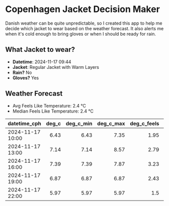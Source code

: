 
# Copenhagen Jacket Decision Maker

Danish weather can be quite unpredictable, so I created this app to help me decide which jacket to wear based on the weather forecast. 
It also alerts me when it's cold enough to bring gloves or when I should be ready for rain.

## What Jacket to wear?

- **Datetime**: 2024-11-17 09:44
- **Jacket**: Regular Jacket with Warm Layers
- **Rain?** No
- **Gloves?** Yes

## Weather Forecast
- Avg Feels Like Temperature: 2.4 °C
- Median Feels Like Temperature: 2.4 °C

| datetime_cph     |   deg_c |   deg_c_min |   deg_c_max |   deg_c_feels | weather   | wind   | rain   |
|:-----------------|--------:|------------:|------------:|--------------:|:----------|:-------|:-------|
| 2024-11-17 10:00 |    6.43 |        6.43 |        7.35 |          1.95 | Clouds    | High   | None   |
| 2024-11-17 13:00 |    7.14 |        7.14 |        8.57 |          2.79 | Clouds    | High   | None   |
| 2024-11-17 16:00 |    7.39 |        7.39 |        7.87 |          3.23 | Clouds    | High   | None   |
| 2024-11-17 19:00 |    6.87 |        6.87 |        6.87 |          2.43 | Clouds    | High   | None   |
| 2024-11-17 22:00 |    5.97 |        5.97 |        5.97 |          1.5  | Clear     | High   | None   |
        